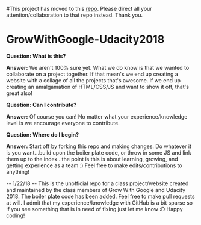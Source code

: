 #This project has moved to this <a href="https://github.com/sgs006/Udacity-Yearbook-Project">repo</a>.  Please direct all your attention/collaboration to that repo instead.  Thank you.


# GrowWithGoogle-Udacity2018

<p><strong>Question: What is this?</strong></p>
<p><strong>Answer:</strong> We aren't 100% sure yet.  What we do know is that we wanted to collaborate on a project together.  If that mean's we end up creating a website with a collage of all the projects that's awesome.  If we end up creating an amalgamation of HTML/CSS/JS and want to show it off, that's great also!</p>  

<p><strong>Question: Can I contribute?</strong></p>
<p><strong>Answer:</strong> Of course you can!  No matter what your experience/knowledge level is we encourage everyone to contribute.</p>

<p><strong>Question: Where do I begin?</strong></p>
<p><strong>Answer:</strong> Start off by forking this repo and making changes.  Do whatever it is you want...build upon the boiler plate code, or throw in some JS and link them up to the index...the point is this is about learning, growing, and getting experience as a team :)  Feel free to make edits/contributions to anything!</p>



-- 1/22/18 --
This is the unofficial repo for a class project/website created and maintained by the class members of Grow With Google and Udacity 2018.  The boiler plate code has been added.  Feel free to make pull requests at will.  I admit that my experience/knowledge with GitHub is a bit sparse so if you see something that is in need of fixing just let me know :D  Happy coding!


